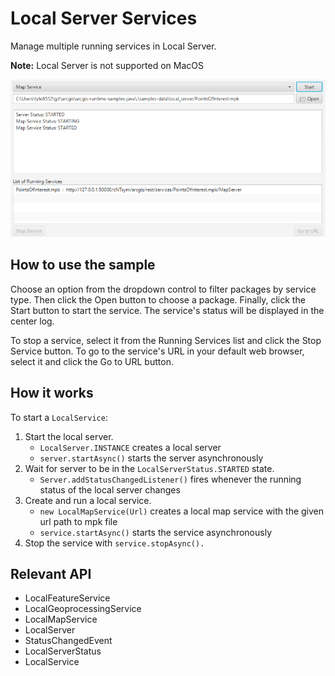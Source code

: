 <h1>Local Server Services</h1>

<p>Manage multiple running services in Local Server.</p>

<p><b>Note:</b> Local Server is not supported on MacOS</p>

<p><img src="LocalServerServices.png"/></p>

<h2>How to use the sample</h2>

<p>Choose an option from the dropdown control to filter packages by service type. Then click the Open button to 
choose a package. Finally, click the Start button to start the service. The service's status will be displayed in 
the center log.</p>

<p>To stop a service, select it from the Running Services list and click the Stop Service button. To go to the 
service's URL in your default web browser, select it and click the Go to URL button.</p>

<h2>How it works</h2>

<p>To start a <code>LocalService</code>:</p>

<ol>
<li>Start the local server.
<ul><li><code>LocalServer.INSTANCE</code> creates a local server</li>
<li><code>server.startAsync()</code> starts the server asynchronously</li></ul></li>
<li>Wait for server to be in the  <code>LocalServerStatus.STARTED</code> state.
<ul><li><code>Server.addStatusChangedListener()</code> fires whenever the running status of the local server 
changes</li></ul></li>
<li>Create and run a local service.
<ul><li><code>new LocalMapService(Url)</code> creates a local map service with the given url path to mpk file</li>
<li><code>service.startAsync()</code> starts the service asynchronously</li></ul></li>
<li> Stop the service with <code>service.stopAsync().</code></li>
</ol>

<h2>Relevant API</h2>

<ul>
<li>LocalFeatureService</li>
<li>LocalGeoprocessingService</li>
<li>LocalMapService</li>
<li>LocalServer</li>
<li>StatusChangedEvent</li>
<li>LocalServerStatus</li>
<li>LocalService</li>
</ul>

